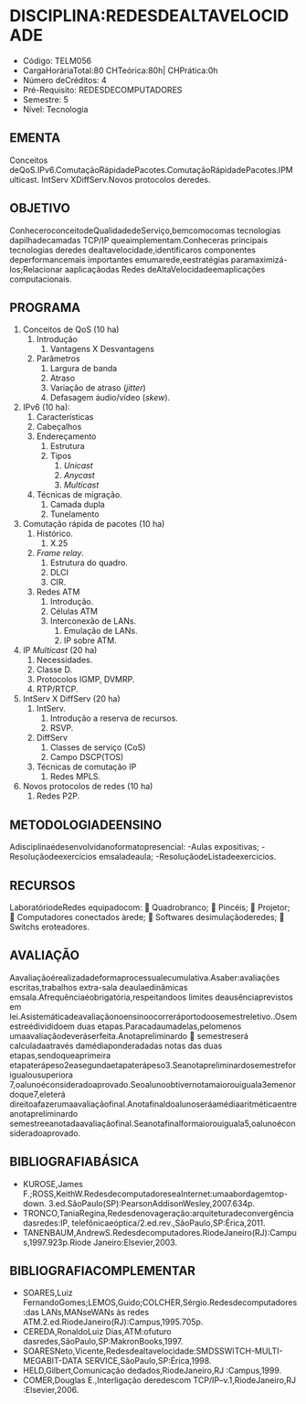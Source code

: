 # DISCIPLINA:REDESDEALTAVELOCIDADE 
- Código: TELM056 
- CargaHoráriaTotal:80 CHTeórica:80h| CHPrática:0h 
- Número deCréditos: 4 
- Pré-Requisito: REDESDECOMPUTADORES 
- Semestre: 5 
- Nível: Tecnologia 

## EMENTA 
Conceitos deQoS.IPv6.ComutaçãoRápidadePacotes.ComutaçãoRápidadePacotes.IPMulticast. 
IntServ XDiffServ.Novos protocolos deredes. 

## OBJETIVO 
ConheceroconceitodeQualidadedeServiço,bemcomocomas tecnologias dapilhadecamadas TCP/IP 
queaimplementam.Conheceras principais tecnologias deredes dealtavelocidade,identificaros 
componentes deperformancemais importantes emumarede,eestratégias paramaximizá-los;Relacionar 
aaplicaçãodas Redes deAltaVelocidadeemaplicações computacionais. 

## PROGRAMA
1. Conceitos de QoS (10 ha)
   1. Introdução
      1. Vantagens X Desvantagens
   2. Parâmetros
      1. Largura de banda
      2. Atraso
      3. Variação de atraso (*jitter*)
      4. Defasagem áudio/vídeo (*skew*). 
2. IPv6 (10 ha):
   1. Características
   2. Cabeçalhos
   3. Endereçamento
      1. Estrutura
      2. Tipos
         1. *Unicast*
         2. *Anycast*
         3. *Multicast*
   4. Técnicas de migração.
      1. Camada dupla
      2. Tunelamento
3. Comutação rápida de pacotes (10 ha)
   1. Histórico.
      1. X.25
   2. *Frame relay*.
      1. Estrutura do quadro.
      2. DLCI
      3. CIR.
   3. Redes ATM
      1. Introdução.
      2. Células ATM
      3. Interconexão de LANs.
         1. Emulação de LANs.
         2. IP sobre ATM.
4. IP *Multicast* (20 ha)
   1. Necessidades.
   2. Classe D.
   3. Protocolos IGMP, DVMRP.
   4. RTP/RTCP.
5. IntServ X DiffServ (20 ha)
   1. IntServ.
      1. Introdução a reserva de recursos.
      2. RSVP.
   2. DiffServ
      1. Classes de serviço (CoS)
      2. Campo DSCP(TOS)
   3. Técnicas de comutação IP
      1. Redes MPLS.
6. Novos protocolos de redes (10 ha)
   1. Redes P2P.

## METODOLOGIADEENSINO 
Adisciplinaédesenvolvidanoformatopresencial: 
-Aulas expositivas; 
-Resoluçãodeexercícios emsaladeaula; 
-ResoluçãodeListadeexercícios. 

## RECURSOS 
LaboratóriodeRedes equipadocom: 
 
Quadrobranco; 
 
Pincéis; 
 
Projetor; 
 
Computadores conectados àrede; 
 
Softwares desimulaçãoderedes; 
 
Switchs eroteadores. 

## AVALIAÇÃO 
Aavaliaçãoérealizadadeformaprocessualecumulativa.Asaber:avaliações escritas,trabalhos extra-sala 
deaulaedinâmicas emsala.Afrequênciaéobrigatória,respeitandoos limites deausênciaprevistos em 
lei.Asistemáticadeavaliaçãonoensinoocorreráportodoosemestreletivo..Osemestreédivididoem 
duas etapas.Paracadaumadelas,pelomenos umaavaliaçãodeveráserfeita.Anotapreliminardo 

semestreserá calculadaatravés damédiaponderadadas notas das duas etapas,sendoqueaprimeira 
etapaterápeso2easegundaetapaterápeso3.Seanotapreliminardosemestreforigualousuperiora 
7,oalunoéconsideradoaprovado.Seoalunoobtivernotamaiorouiguala3emenordoque7,eleterá 
direitoafazerumaavaliaçãofinal.Anotafinaldoalunoseráamédiaaritméticaentreanotapreliminardo 
semestreeanotadaavaliaçãofinal.Seanotafinalformaiorouiguala5,oalunoéconsideradoaprovado. 

## BIBLIOGRAFIABÁSICA 
- KUROSE,James F.;ROSS,KeithW.RedesdecomputadoreseaInternet:umaabordagemtop-down. 3.ed.SãoPaulo(SP):PearsonAddisonWesley,2007.634p.
- TRONCO,TaniaRegina,Redesdenovageração:arquiteturadeconvergênciadasredes:IP, telefônicaeóptica/2.ed.rev.,SãoPaulo,SP:Érica,2011.
- TANENBAUM,AndrewS.Redesdecomputadores.RiodeJaneiro(RJ):Campus,1997.923p.Riode Janeiro:Elsevier,2003.

## BIBLIOGRAFIACOMPLEMENTAR
- SOARES,Luiz FernandoGomes;LEMOS,Guido;COLCHER,Sérgio.Redesdecomputadores:das LANs,MANseWANs às redes ATM.2.ed.RiodeJaneiro(RJ):Campus,1995.705p.
- CEREDA,RonaldoLuiz Dias,ATM:ofuturo dasredes,SãoPaulo,SP:MakronBooks,1997.
- SOARESNeto,Vicente,Redesdealtavelocidade:SMDSSWITCH-MULTI-MEGABIT-DATA SERVICE,SãoPaulo,SP:Érica,1998.
- HELD,Gilbert,Comunicação dedados,RiodeJaneiro,RJ :Campus,1999.
- COMER,Douglas E.,Interligação deredescom TCP/IP–v.1,RiodeJaneiro,RJ :Elsevier,2006. 
